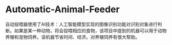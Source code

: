 # Automatic-Animal-Feeder
自动投喂器使用了AI技术：人工智能模型实现的图像识别功能对识别对象进行判断。如果是某一种动物，将会投喂相应的食物，该项目中提到的机器可以用于动物养殖和宠物饲养。该机器节省时间、经济。对养殖饲养有很大帮助。

